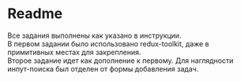 # Readme
Все задания выполнены как указано в инструкции.  
В первом задании было использовано redux-toolkit, даже в примитивных местах для закрепления.  
Второе задание идет как дополнение к первому. Для наглядности инпут-поиска был отделен от формы добавления задач.
